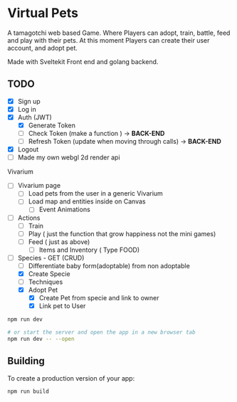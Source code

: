 # Virtual Pets
A tamagotchi web based Game. Where Players can adopt, train, battle, feed and play with their pets.
At this moment Players can create their user account, and adopt pet.

Made with Sveltekit Front end and golang backend.


## TODO 
- [x] Sign up
- [x] Log in
- [x] Auth (JWT)
	- [x] Generate Token
	- [ ] Check Token (make a function ) -> **BACK-END**
	- [ ] Refresh Token (update when moving through calls) -> **BACK-END**
- [x] Logout
- [ ] Made my own webgl 2d render api

Vivarium 
- [ ]  Vivarium page
	- [ ] Load pets from the user in a generic Vivarium
	- [ ] Load map and entities inside on Canvas
		- [ ] Event Animations
- [ ] Actions 
	- [ ] Train
	- [ ] Play ( just the function that grow happiness not the mini games)
	- [ ] Feed ( just as above)
		- [ ] Items and Inventory ( Type FOOD)
- [ ] Species - GET (CRUD) 
	- [ ] Differentiate baby form(adoptable) from non adoptable 
	- [x] Create Specie
	- [ ] Techniques
	- [x] Adopt Pet
		- [x] Create Pet from specie and link to owner
		- [x] Link pet to User

```bash
npm run dev

# or start the server and open the app in a new browser tab
npm run dev -- --open
```

## Building

To create a production version of your app:

```bash
npm run build
```
